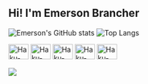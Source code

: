 ## Hi! I'm Emerson Brancher ##

![Emerson's GitHub stats](https://github-readme-stats.vercel.app/api?username=EmersonBrancher&show_icons=true&theme=merko&include_all_commits=true)
![Top Langs](https://github-readme-stats.vercel.app/api/top-langs/?username=EmersonBrancher&layout=compact&theme=merko&size_weight=0.5&count_weight=0.5)
<!--
 <div>
  <a href="https://github.com/EmersonBrancher">
  <img height="180em" src="https://github-readme-stats.vercel.app/api?username=EmersonBrancher&show_icons=true&theme=dark&include_all_commits=true&count_private=true"/>
  <img height="180em" src="https://github-readme-stats.vercel.app/api/top-langs/?username=EmersonBrancher&layout=compact&langs_count=7&theme=dark"/>
</div>
  -->
<div style="display: inline_block">
  <img align="center" alt="Haku-Java" height="30" width="40" src="https://cdn.jsdelivr.net/gh/devicons/devicon/icons/java/java-original.svg">
  <img align="center" alt="Haku-Flutter" height="30" width="40" src="https://cdn.jsdelivr.net/gh/devicons/devicon/icons/flutter/flutter-original.svg">
  <img align="center" alt="Haku-Dart" height="30" width="40" src="https://cdn.jsdelivr.net/gh/devicons/devicon/icons/dart/dart-original.svg">
  <img align="center" alt="Haku-Js" height="30" width="40" src="https://cdn.jsdelivr.net/gh/devicons/devicon/icons/javascript/javascript-original.svg">
  <img align="center" alt="Haku-Angular" height="30" width="40" src="https://cdn.jsdelivr.net/npm/simple-icons@3.13.0/icons/angularjs.svg">

<div>
 <br>
  <a href="https://www.linkedin.com/in/emerson-brancher/" target="_blank"><img src="https://img.shields.io/badge/-LinkedIn-%230077B5?style=for-the-badge&logo=linkedin&logoColor=white" target="_blank"></a> 
  <!-- a href="https://www.instagram.com/haku.apk/" target="_blank"><img src="https://img.shields.io/badge/-Instagram-%23E4405F?style=for-the-badge&logo=instagram&logoColor=white" target="_blank"></a -->

<!-- 
</div>  

In case of want to change de icons
https://devicon.dev/

In case of want to add the repository snake game search for rafaballerini video at  Youtube

  -->

